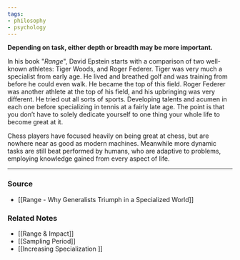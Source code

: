 ```yaml
---
tags:
- philosophy
- psychology
---
```

**Depending on task, either depth or breadth may be more important.**

In his book "*Range*", David Epstein starts with a comparison of two well-known athletes: Tiger Woods, and Roger Federer. Tiger was very much a specialist from early age. He lived and breathed golf and was training from before he could even walk. He became the top of this field. Roger Federer was another athlete at the top of his field, and his upbringing was very different. He tried out all sorts of sports. Developing talents and acumen in each one before specializing in tennis at a fairly late age. The point is that you don’t have to solely dedicate yourself to one thing your whole life to become great at it.

Chess players have focused heavily on being great at chess, but are nowhere near as good as modern machines. Meanwhile more dynamic tasks are still beat performed by humans, who are adaptive to problems, employing knowledge gained from every aspect of life. 

---

### Source
- [[Range - Why Generalists Triumph in a Specialized World]]

### Related Notes
- [[Range & Impact]]
- [[Sampling Period]]
- [[Increasing Specialization ]]
